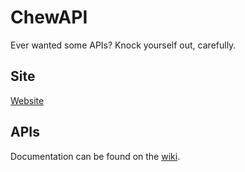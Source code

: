 # ChewAPI

Ever wanted some APIs? Knock yourself out, carefully.

## Site

[Website](http://api.chew.pro)

## APIs

Documentation can be found on the [wiki](https://github.com/Chewsterchew/API/wiki).
